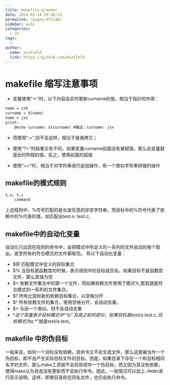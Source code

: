```yaml
---
title: makefile-grammer
date: 2024-03-14 20:46:53
permalink: /pages/477c46/
sidebar: auto
categories:
  - zk
tags:
  - 
author: 
  name: asafield
  link: https://github.com/Asafield
---
```

# makefile 缩写注意事项

-  变量使用“＝”时，以下内容会实时更新curname的值，相当于指针的作用：
```md
name = zzk
curname = $(name)
name = jxx
print:
	@echo curname: $(curname) #输出：curname: jxx
```
- 而使用":=",则不会这样，相当于是值拷贝；

- 使用"?="的结果又有不同，如果变量curname前面没有被赋值，那么此变量就是此时所赋的值，反之，使用前面的赋值

- 使用"+="时，相当于对字符串进行追加操作，有一个类似字符串拼接的操作

## makefile的模式规则

```md
%.o: %.c
	command
```
上述规则中，%符号匹配的是长度任意的非空字符串，而目标中的%符号代表了依赖中的%代表的值，如匹配出test.o: test.c;


## makefile中的自动化变量

自动化只出现在规则的命令中，会把模式中所定义的一系列的文件自动的挨个取出，直至所有的符合模式的文件都取完。
有以下自动化变量：
- $@ 匹配模式中定义的目标集合
- $% 当目标是函数库的时候，表示规则中的目标成员名，如果目标不是函数库文件，那么其值为空
- $< 依赖文件集合中的第一个文件，而如果依赖文件使用了模式%,那其就是符合模式的一系列的文件集合。
- $? 所有比目标新的依赖目标集合，以空格分开
- $^ 所有依赖文件的集合，使用空格分开，会自动去重。
- $+ 与前一个类似，但不会自动去重
- $* 这个变量表示目标模式中“％”及其之前的部分，如果目标是 test/a.test.c,目标模式为a.%.c,那么"$*"就是test/a.test。

## makefile 中的伪目标
一般来说，如何一个目标没有依赖，其命令又不会生成文件，那么这就被当作一个伪目标，即不会产生实际目标文件的目标。但是，如果目录下存在一个和目标相同名字的文件，那么make工具就不会将其视作一个伪目标，而又因为其没有依赖，使得make认为状态没有更新而不会执行命令。因此，一般情况可以加上`.PHONY`进行显示说明，这样，即使目录存在同名文件，也仍会执行命令。
